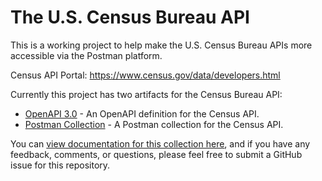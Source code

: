 # The U.S. Census Bureau API
This is a working project to help make the U.S. Census Bureau APIs more accessible via the Postman platform.

Census API Portal: https://www.census.gov/data/developers.html

Currently this project has two artifacts for the Census Bureau API:

- [OpenAPI 3.0](https://github.com/postman-government/census/blob/master/census-openapi.yaml) - An OpenAPI definition for the Census API.
- [Postman Collection](https://github.com/postman-government/census/blob/master/Census%20Documentation%20(Generated).postman_collection.json) - A Postman collection for the Census API.

You can [view documentation for this collection here](https://documenter.getpostman.com/view/2220438/TVCgxS4Y#intro), and if you have any feedback, comments, or questions, please feel free to submit a GitHub issue for this repository.
